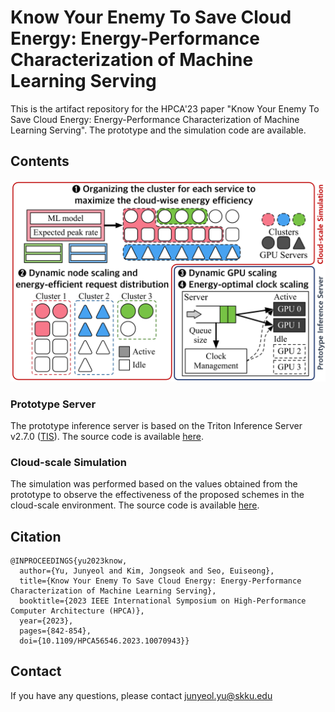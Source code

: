 # Know Your Enemy To Save Cloud Energy: Energy-Performance Characterization of Machine Learning Serving

This is the artifact repository for the HPCA'23 paper "Know Your Enemy To Save Cloud Energy: Energy-Performance Characterization of Machine Learning Serving". The prototype and the simulation code are available.

## Contents
![](./misc/Contents.png)
### Prototype Server
The prototype inference server is based on the Triton Inference Server v2.7.0 ([TIS](https://github.com/triton-inference-server/server/tree/v2.7.0)). The source code is available [here](https://github.com/EMDC-OS/power-aware-triton/tree/main/src).

### Cloud-scale Simulation 
The simulation was performed based on the values obtained from the prototype to observe the effectiveness of the proposed schemes in the cloud-scale environment.
The source code is available [here](https://github.com/EMDC-OS/power-aware-triton/tree/main/simulation).

## Citation
```
@INPROCEEDINGS{yu2023know,
  author={Yu, Junyeol and Kim, Jongseok and Seo, Euiseong},
  title={Know Your Enemy To Save Cloud Energy: Energy-Performance Characterization of Machine Learning Serving},
  booktitle={2023 IEEE International Symposium on High-Performance Computer Architecture (HPCA)},
  year={2023},
  pages={842-854},
  doi={10.1109/HPCA56546.2023.10070943}}
```
## Contact
If you have any questions, please contact junyeol.yu@skku.edu
